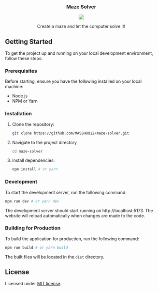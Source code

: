 <div align="center">
	<h3>Maze Solver</h3>
  <a href="https://github.com/MASSHUU12/maze-solver/actions/workflows/deploy.yml">
    <img src="https://github.com/MASSHUU12/maze-solver/actions/workflows/deploy.yml/badge.svg" />
  </a>
	<p>Create a maze and let the computer solve it!</p>
</div>

## Getting Started

To get the project up and running on your local development environment, follow these steps:

### Prerequisites

Before starting, ensure you have the following installed on your local machine:

- Node.js
- NPM or Yarn

### Installation

1. Clone the repository:
   ```bash
   git clone https://github.com/MASSHUU12/maze-solver.git
   ```
2. Navigate to the project directory
   ```bash
   cd maze-solver
   ```
3. Install dependencies:

   ```bash
   npm install # or yarn
   ```

### Development

To start the development server, run the following command:

```bash
npm run dev # or yarn dev
```

The development server should start running on http://localhost:5173.
The website will reload automatically when changes are made to the code.

### Building for Production

To build the application for production, run the following command:

```bash
npm run build # or yarn build
```

The built files will be located in the `dist` directory.

## License

Licensed under [MIT license](./LICENSE).
